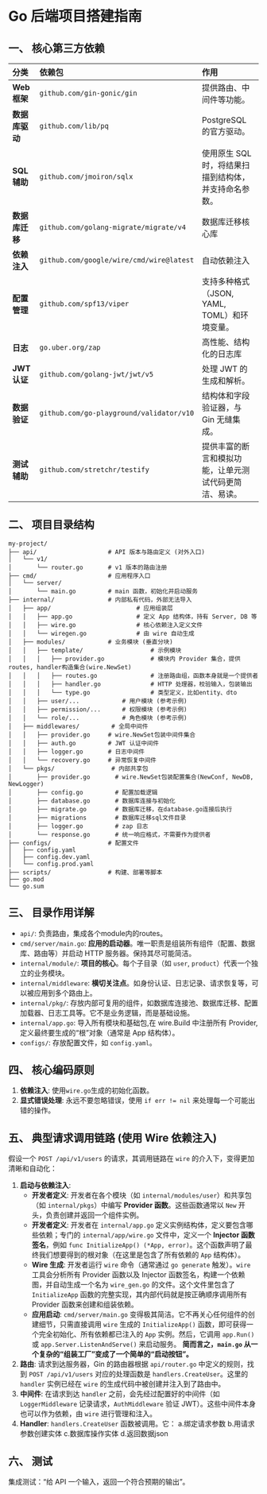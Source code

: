 # Go 后端项目搭建指南

## 一、 核心第三方依赖

| 分类 | 依赖包 | 作用 |
| :--- | :--- | :--- |
| **Web 框架** | `github.com/gin-gonic/gin` | 提供路由、中间件等功能。 |
| **数据库驱动** | `github.com/lib/pq` | PostgreSQL 的官方驱动。 |
| **SQL 辅助** | `github.com/jmoiron/sqlx` | 使用原生 SQL 时，将结果扫描到结构体，并支持命名参数。 |
| **数据库迁移** | `github.com/golang-migrate/migrate/v4` | 数据库迁移核心库 |
| **依赖注入** | `github.com/google/wire/cmd/wire@latest` | 自动依赖注入 |
| **配置管理** | `github.com/spf13/viper` | 支持多种格式（JSON, YAML, TOML）和环境变量。 |
| **日志** | `go.uber.org/zap` | 高性能、结构化的日志库 |
| **JWT 认证** | `github.com/golang-jwt/jwt/v5` | 处理 JWT 的生成和解析。 |
| **数据验证** | `github.com/go-playground/validator/v10` | 结构体和字段验证器，与 Gin 无缝集成。 |
| **测试辅助** | `github.com/stretchr/testify` | 提供丰富的断言和模拟功能，让单元测试代码更简洁、易读。 |

## 二、 项目目录结构

```
my-project/
├── api/                    # API 版本与路由定义 (对外入口)
│   └── v1/
│       └── router.go       # v1 版本的路由注册
├── cmd/                    # 应用程序入口
│   └── server/
│       └── main.go         # main 函数，初始化并启动服务
├── internal/               # 内部私有代码，外部无法导入
│   ├── app/                        # 应用组装层 
│   │   ├── app.go                  # 定义 App 结构体，持有 Server, DB 等
│   │   ├── wire.go                 # 核心依赖注入定义文件
│   │   └── wiregen.go              # 由 wire 自动生成
│   ├── modules/            # 业务模块 (垂直分块)
│   │   ├── template/                   # 示例模块
│   │   │   ├── provider.go             # 模块内 Provider 集合，提供routes, handler构造集合(wire.NewSet)
│   │   │   ├── routes.go               # 注册路由组，函数本身就是一个提供者
│   │   │   ├── handler.go              # HTTP 处理器，校验输入，包装输出
│   │   │   └── type.go                 # 类型定义，比如entity、dto
│   │   ├── user/...            # 用户模块 (参考示例)
│   │   ├── permission/...      # 权限模块 (参考示例)
│   │   └── role/...            # 角色模块 (参考示例)
│   ├── middlewares/         # 全局中间件
│   │   ├── provider.go     # wire.NewSet包装中间件集合
│   │   ├── auth.go         # JWT 认证中间件
│   │   ├── logger.go       # 日志中间件
│   │   └── recovery.go     # 异常恢复中间件
│   └── pkgs/                # 内部共享包
│       ├── provider.go       # wire.NewSet包装配置集合(NewConf, NewDB, NewLogger)
│       ├── config.go         # 配置加载逻辑
│       ├── database.go       # 数据库连接与初始化
│       ├── migrate.go        # 数据库迁移，在database.go连接后执行
│       ├── migrations        # 数据库迁移sql文件目录
│       ├── logger.go         # zap 日志
│       └── response.go       # 统一响应格式，不需要作为提供者
├── configs/                # 配置文件
│   ├── config.yaml
│   ├── config.dev.yaml
│   └── config.prod.yaml
├── scripts/                # 构建、部署等脚本
├── go.mod
└── go.sum

```

## 三、 目录作用详解
*   `api/`: 负责路由，集成各个module内的routes。
*   `cmd/server/main.go`: **应用的启动器**。唯一职责是组装所有组件（配置、数据库、路由等）并启动 HTTP 服务器。保持其尽可能简洁。
*   `internal/module/`: **项目的核心**。每个子目录（如 `user`, `product`）代表一个独立的业务模块。
*   `internal/middleware`: **横切关注点**。如身份认证、日志记录、请求恢复等，可以被应用到多个路由上。
*   `internal/pkg/`: 存放内部可复用的组件，如数据库连接池、数据库迁移、配置加载器、日志工具等。它不是业务逻辑，而是基础设施。
*   `internal/app.go`: 导入所有模块和基础包,在 wire.Build 中注册所有 Provider,定义最终要生成的“根”对象（通常是 App 结构体）。
*   `configs/`: 存放配置文件，如 `config.yaml`。
  
## 四、 核心编码原则
1.  **依赖注入**: 使用`wire.go`生成的初始化函数。
2.  **显式错误处理**: 永远不要忽略错误，使用 `if err != nil` 来处理每一个可能出错的操作。
   
## 五、 典型请求调用链路 (使用 Wire 依赖注入)
假设一个 `POST /api/v1/users` 的请求，其调用链路在 `wire` 的介入下，变得更加清晰和自动化：
1.  **启动与依赖注入**:
    *   **开发者定义**: 开发者在各个模块（如 `internal/modules/user`）和共享包（如 `internal/pkgs`）中编写 **Provider 函数**。这些函数通常以 `New` 开头，负责创建并返回一个组件实例。
    *   **开发者定义**: 开发者在 `internal/app.go` 定义实例结构体，定义要包含哪些依赖；专门的 `internal/app/wire.go` 文件中，定义一个 **Injector 函数签名**，例如 `func InitializeApp() (*App, error)`。这个函数声明了最终我们想要得到的根对象（在这里是包含了所有依赖的 `App` 结构体）。
    *   **Wire 生成**: 开发者运行 `wire` 命令（通常通过 `go generate` 触发）。`wire` 工具会分析所有 Provider 函数以及 Injector 函数签名，构建一个依赖图，并自动生成一个名为 `wire_gen.go` 的文件。这个文件里包含了 `InitializeApp` 函数的完整实现，其内部代码就是按正确顺序调用所有 Provider 函数来创建和组装依赖。
    *   **应用启动**: `cmd/server/main.go` 变得极其简洁。它不再关心任何组件的创建细节，只需直接调用 `wire` 生成的 `InitializeApp()` 函数，即可获得一个完全初始化、所有依赖都已注入的 `App` 实例。然后，它调用 `app.Run()` 或 `app.Server.ListenAndServe()` 来启动服务。
    **简而言之，`main.go` 从一个复杂的“组装工厂”变成了一个简单的“启动按钮”。**
2.  **路由**: 请求到达服务器，Gin 的路由器根据 `api/router.go` 中定义的规则，找到 `POST /api/v1/users` 对应的处理函数是 `handlers.CreateUser`。这里的 `handler` 实例已经在 `wire` 的生成代码中被创建并注入到了路由中。
3.  **中间件**: 在请求到达 `handler` 之前，会先经过配置好的中间件（如 `LoggerMiddleware` 记录请求，`AuthMiddleware` 验证 JWT）。这些中间件本身也可以作为依赖，由 `wire` 进行管理和注入。
4.  **Handler**: `handlers.CreateUser` 函数被调用。它：
    a.绑定请求参数
    b.用请求参数创建实体
    c.数据库操作实体
    d.返回数据json

## 六、 测试
集成测试：“给 API 一个输入，返回一个符合预期的输出”。
